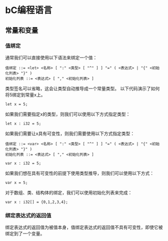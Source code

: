 # bC编程语言

## 常量和变量

### 值绑定

通常我们可以直接使用以下语法来绑定一个值：

```bnf
值绑定 ::= <let> <名称> [ ":" <类型> [ "^" ] ] "=" ( <表达式> | "{" <初始化列表> "}" )
初始化列表 ::= <表达式> [ "," <初始化列表> ]
```

类型签名可以省略，这会让类型自动推导成一个常量类型。
以下代码演示了如何将5绑定到常量x上。

```cb
let x = 5;
```

如果我们需要指定x的类型，则我们可以使用以下方式指定类型：

```cb
let x : i32 = 5;
```

如果我们需要让x具有可变性，则我们需要使用以下方式指定类型：

```bnf
值绑定 ::= <var> <名称> [ ":" <类型> [ "^" ] ] "=" ( <表达式> | "{" <初始化列表> "}" )
初始化列表 ::= <表达式> [ "," <初始化列表> ]
```

```cb
var x : i32 = 5;
```

如果我们想在具有可变性的前提下使用类型推导，则我们可以使用以下方式：

```cb
var x = 5;
```

对于数组、类、结构体的绑定，我们可以使用初始化列表来完成：

```cb
var x : i32[] = {0,1,2,3,4};
```

### 绑定表达式的返回值

绑定表达式的返回值为被值本身，值绑定表达式的返回值不具有可变性，即使它被绑定到了一个变量。

